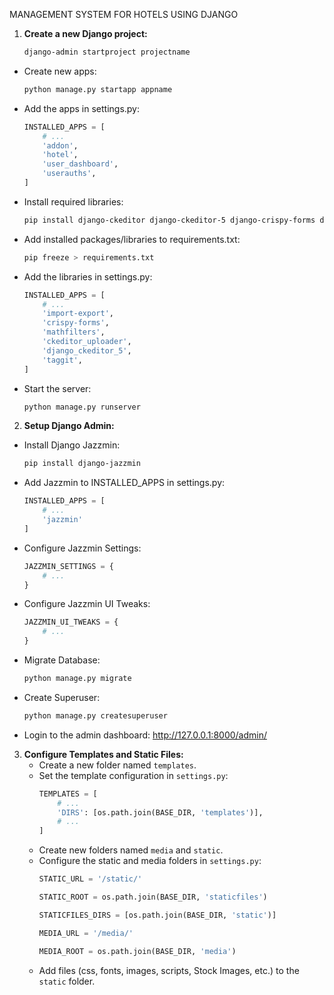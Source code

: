 MANAGEMENT SYSTEM FOR HOTELS USING DJANGO 

1. **Create a new Django project:**
    ```bash
    django-admin startproject projectname
    ```

  * Create new apps: 
    ```bash
    python manage.py startapp appname
    ```

  * Add the apps in settings.py:
    ```python
    INSTALLED_APPS = [
        # ...
        'addon',
        'hotel',
        'user_dashboard',
        'userauths',
    ]
    ```

  * Install required libraries:
    ```bash
    pip install django-ckeditor django-ckeditor-5 django-crispy-forms django-import-export django-mathfilters django-taggit pillow shortuuid
    ```

  * Add installed packages/libraries to requirements.txt:
    ```bash
    pip freeze > requirements.txt
    ```

  * Add the libraries in settings.py:
    ```python
    INSTALLED_APPS = [
        # ...
        'import-export',
        'crispy-forms',
        'mathfilters',
        'ckeditor_uploader',
        'django_ckeditor_5',
        'taggit',
    ]
    ```

  * Start the server:
    ```bash
    python manage.py runserver
    ```

2. **Setup Django Admin:**
  * Install Django Jazzmin:
    ```bash
    pip install django-jazzmin
    ```

  * Add Jazzmin to INSTALLED_APPS in settings.py:
    ```python
    INSTALLED_APPS = [
        # ...
        'jazzmin'
    ]
    ```

  * Configure Jazzmin Settings:
    ```python
    JAZZMIN_SETTINGS = {
        # ...
    }
    ```

  * Configure Jazzmin UI Tweaks:
    ```python
    JAZZMIN_UI_TWEAKS = {
        # ...
    }
    ```

  * Migrate Database:
    ```bash
    python manage.py migrate
    ```

  * Create Superuser:
    ```bash
    python manage.py createsuperuser
    ```

  * Login to the admin dashboard: http://127.0.0.1:8000/admin/


3. **Configure Templates and Static Files:**
    * Create a new folder named `templates`.
    * Set the template configuration in `settings.py`:
        ```python
        TEMPLATES = [
            # ... 
            'DIRS': [os.path.join(BASE_DIR, 'templates')],
            # ...
        ]
        ```
    * Create new folders named `media` and `static`.
    * Configure the static and media folders in `settings.py`:
        ```python
        STATIC_URL = '/static/'

        STATIC_ROOT = os.path.join(BASE_DIR, 'staticfiles')

        STATICFILES_DIRS = [os.path.join(BASE_DIR, 'static')]

        MEDIA_URL = '/media/'

        MEDIA_ROOT = os.path.join(BASE_DIR, 'media')
        ```
    * Add files (css, fonts, images, scripts, Stock Images, etc.) to the `static` folder.

